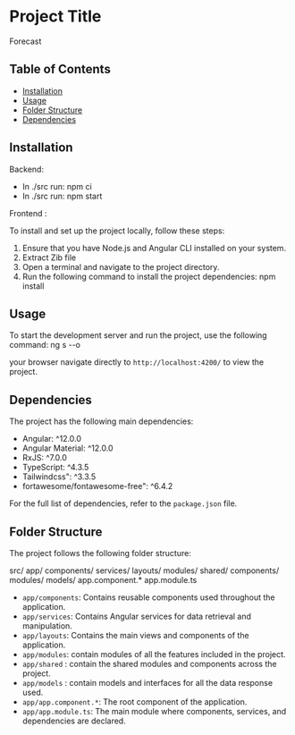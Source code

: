 # Project Title
Forecast

## Table of Contents

- [Installation](#installation)
- [Usage](#usage)
- [Folder Structure](#folder-structure)
- [Dependencies](#dependencies)

## Installation

Backend:

 - In ./src run: npm ci
 - In ./src run: npm start

Frontend :

To install and set up the project locally, follow these steps:

1. Ensure that you have Node.js and Angular CLI installed on your system.
2. Extract Zib file
3. Open a terminal and navigate to the project directory.
4. Run the following command to install the project dependencies:  npm install

## Usage

To start the development server and run the project, use the following command: ng s --o

your browser navigate directly to `http://localhost:4200/` to view the project.

## Dependencies

The project has the following main dependencies:

- Angular: ^12.0.0
- Angular Material: ^12.0.0
- RxJS: ^7.0.0
- TypeScript: ^4.3.5
- Tailwindcss": ^3.3.5
- fortawesome/fontawesome-free": ^6.4.2

For the full list of dependencies, refer to the `package.json` file.

## Folder Structure

The project follows the following folder structure:

 src/
    app/ 
       components/
       services/
       layouts/
       modules/
       shared/
             components/
             modules/
        models/
        app.component.*
        app.module.ts

- `app/components`: Contains reusable components used throughout the application.
- `app/services`: Contains Angular services for data retrieval and manipulation.
- `app/layouts`: Contains the main views and components of the application.
- `app/modules`: contain modules of all the features included in the project.
- `app/shared` : contain the shared modules and components across the project.
- `app/models` : contain models and interfaces for all the data response used.
- `app/app.component.*`: The root component of the application.
- `app/app.module.ts`: The main module where components, services, and dependencies are declared.
